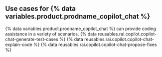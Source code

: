 ## Use cases for {% data variables.product.prodname_copilot_chat %}

{% data variables.product.prodname_copilot_chat %} can provide coding assistance in a variety of scenarios.
{% data reusables.rai.copilot.copilot-chat-generate-test-cases %}
{% data reusables.rai.copilot.copilot-chat-explain-code %}
{% data reusables.rai.copilot.copilot-chat-propose-fixes %}
